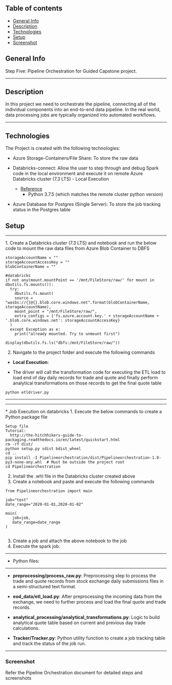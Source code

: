 ## Table of contents
* [General Info](#general-info)
* [Description](#description)
* [Technologies](#technologies)
* [Setup](#setup)
* [Screenshot](#screenshot)


## General Info
Step Five: Pipeline Orchestration for Guided Capstone project.


<hr/>

## Description
In this project we need to orchestrate the pipeline, connecting all of the individual components into an end-to-end data pipeline. In the real world, data processing jobs are typically organized into automated workflows.

<hr/>

## Technologies
The Project is created with the following technologies:
* Azure Storage-Containers/File Share: To store the raw data
* Databricks-connect: Allow the user to step through and debug Spark code in the local environment and execute it on remote Azure Databricks cluster (7.3 LTS) - Local Execution
    * [Reference](https://docs.databricks.com/dev-tools/databricks-connect.html)
       * Python 3.7.5 (which matches the remote cluster python version)

* Azure Database for Postgres (Single Server): To store the job tracking status in the Postgres table

    


## Setup

<hr/>
1. Create a Databricks cluster (7.3 LTS) and notebook and run the below code to mount the raw data files from Azure Blob Container to DBFS

```
storageAccountName = ""
storageAccountAccessKey = ""
blobContainerName = ""

#databricks
if not any(mount.mountPoint == '/mnt/FileStore/raw/' for mount in dbutils.fs.mounts()):
  try:
    dbutils.fs.mount(
    source = "wasbs://{}@{}.blob.core.windows.net".format(blobContainerName, storageAccountName),
    mount_point = "/mnt/FileStore/raw/",
    extra_configs = {'fs.azure.account.key.' + storageAccountName + '.blob.core.windows.net': storageAccountAccessKey}
  )
  except Exception as e:
    print("already mounted. Try to unmount first")

display(dbutils.fs.ls("dbfs:/mnt/FileStore/raw/"))

```

2. Navigate to the project folder and execute the following commands


* <b>Local Execution</b>: 

* The driver will call the transformation code for executing the ETL load to load end of day daily records for trade and quote and finally perform analytical transformations on those records to get the final quote table

```
python etldriver.py

```
<hr/>

<hr/>
* Job Execution on databricks
1. Execute the below commands to create a Python package file

```
Setup file
Tutorial:
  http://the-hitchhikers-guide-to-packaging.readthedocs.io/en/latest/quickstart.html
rm -rf dist/
python setup.py sdist bdist_wheel
cd ..
pip install -I Pipelineorchestration/dist/Pipelineorchestration-1.0-py3-none-any.whl  # Must be outside the project root
cd Pipelineorchestration
```
2. Install the .whl file in the Databricks cluster created above
3. Create a notebook and paste and execute the following commands

```
from Pipelineorchestration import main

job="test"
date_range="2020-01-01,2020-01-02"

main(
   job=job,
   date_range=date_range
)


```
3. Create a job and attach the above notebook to the job
4. Execute the spark job.

<hr/>

* Python files:

<hr/>

   * <b>preprocessing/process_raw.py</b>: Preprocessing step to process the trade and quote records from stock exchange daily submissions files in a semi-structured text format.

   * <b>eod_data/etl_load.py</b>: After preprocessing the incoming data from the exchange, we need to further process and load the final quote and trade records.

   * <b>analytical_processing/analytical_transformations.py</b>: Logic to build analytical quote table based on current and previous day trade calculations.

   * <b>Tracker/Tracker.py</b>: Python utility function to create a job tracking table and track the status of the job run.

<hr/>



### Screenshot

Refer the Pipeline Orchestration document for detailed steps and screenshots